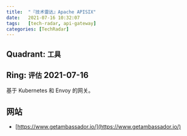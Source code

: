 ```yaml
---
title:  "『技术雷达』Apache APISIX"
date:   2021-07-16 10:32:07
tags:   [tech-radar, api-gateway]
categories: [TechRadar]
---
```


## Quadrant: `工具`

## Ring: `评估` 2021-07-16

基于 Kubernetes 和 Envoy 的网关。

## 网站

- [https://www.getambassador.io/](https://www.getambassador.io/)

